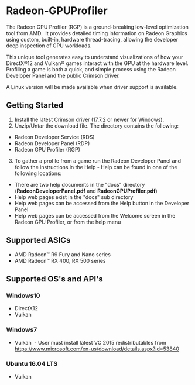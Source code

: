 # Radeon-GPUProfiler

The Radeon GPU Profiler (RGP) is a ground-breaking low-level optimization tool from AMD.  It provides detailed timing information on Radeon Graphics using custom, built-in, hardware thread-tracing, allowing the developer deep inspection of GPU workloads.

This unique tool generates easy to understand visualizations of how your DirectX®12 and Vulkan® games interact with the GPU at the hardware level. Profiling a game is both a quick, and simple process using the Radeon Developer Panel and the public Crimson driver. 

A Linux version will be made available when driver support is available.


## Getting Started

1. Install the latest Crimson driver (17.7.2 or newer for Windows).
2. Unzip/Untar the download file. The directory contains the following:
* Radeon Developer Service (RDS)
* Radeon Developer Panel (RDP)
* Radeon GPU Profiler (RGP)
3. To gather a profile from a game run the Radeon Developer Panel and follow the instructions in the Help - Help can be found in one of the following locations:
* There are two help documents in the "docs" directory (**RadeonDeveloperPanel.pdf** and **RadeonGPUProfiler.pdf**)
* Help web pages exist in the "docs" sub directory
* Help web pages can be accessed from the Help button in the Developer Panel
* Help web pages can be accessed from the Welcome screen in the Radeon GPU Profiler, or from the help menu

## Supported ASICs
* AMD Radeon™ R9 Fury and Nano series  
* AMD Radeon™ RX 400, RX 500 series
 
## Supported OS's and API's
### Windows10  
* DirectX12  
* Vulkan
    
### Windows7  
* Vulkan  - User must install latest VC 2015 redistributables from https://www.microsoft.com/en-us/download/details.aspx?id=53840
    
### Ubuntu 16.04 LTS  
* Vulkan
